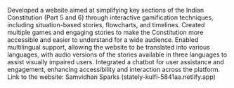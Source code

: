 Developed a website aimed at simplifying key sections of the Indian Constitution (Part 5 and 6) through interactive gamification techniques, including situation-based stories, flowcharts, and timelines.
Created multiple games and engaging stories to make the Constitution more accessible and easier to understand for a wide audience.
Enabled multilingual support, allowing the website to be translated into various languages, with audio versions of the stories available in three languages to assist visually impaired users.
Integrated a chatbot for user assistance and engagement, enhancing accessibility and interaction across the platform.
Link to the website: Samvidhan Sparks (stately-kulfi-5841aa.netlify.app)
